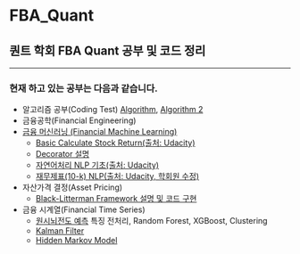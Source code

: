 # FBA_Quant

## 퀀트 학회 FBA Quant 공부 및 코드 정리
---
### 현재 하고 있는 공부는 다음과 같습니다.

* 알고리즘 공부(Coding Test) [Algorithm](https://github.com/inandout-kr/FBA_Quant/tree/main/Coding_Test), [Algorithm 2](https://github.com/inandout-kr/FBA_Quant/issues)
* 금융공학(Financial Engineering)
* [금융 머신러닝 (Financial Machine Learning)](https://github.com/inandout-kr/FBA_Quant/tree/main/Financial_Machine_Learning/Week%201)
  * [Basic Calculate Stock Return(출처: Udacity)](https://github.com/inandout-kr/FBA_Quant/tree/main/Financial_Machine_Learning/Week1_CalculateReturns)
  * [Decorator 설명](https://github.com/inandout-kr/FBA_Quant/blob/main/Financial_Machine_Learning/Week1_CalculateReturns/Decorator_explanation/What_is_Decorator.ipynb)
  * [자연어처리 NLP 기초(출처: Udacity)](https://github.com/inandout-kr/FBA_Quant/tree/main/Financial_Machine_Learning/%EC%9E%90%EC%97%B0%EC%96%B4%EC%B2%98%EB%A6%AC)
   * [재무제표(10-k) NLP(출처: Udacity, 학회원 수정)](https://github.com/inandout-kr/FBA_Quant/blob/main/Financial_Machine_Learning/%EC%9E%90%EC%97%B0%EC%96%B4%EC%B2%98%EB%A6%AC/project_NLP%20on%20Financial%20Statements_%EC%88%98%EC%A0%95%EB%B3%B8.ipynb)
* 자산가격 결정(Asset Pricing)
  * [Black-Litterman Framework 설명 및 코드 구현](https://github.com/inandout-kr/FBA_Quant/blob/main/Asset_Pricing/Black-Litterman_Python/Black-Litterman-Framework.ipynb)
* 금융 시계열(Financial Time Series)
  * [원시뇌전도 예측](https://github.com/inandout-kr/timeSeriesAnalysis/blob/main/MachineLearningForTimeSeries.ipynb) 특징 전처리, Random Forest, XGBoost, Clustering
  * [Kalman Filter](https://github.com/inandout-kr/timeSeriesAnalysis/blob/main/KalmanFilter.R)
  * [Hidden Markov Model](https://github.com/inandout-kr/timeSeriesAnalysis/blob/main/HiddenMarkovModel.R)
